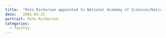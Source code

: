 ```yaml
---
title:  "Pete Richerson appointed to National Academy of Sciences/National Research Council Commission on Behavior and Social Science and Education’s Committee on the Human Dimensions of Global Change for 3 years."
date:   2001-03-21
portrait: Pete-Richerson
categories:
  - faculty
---
```

